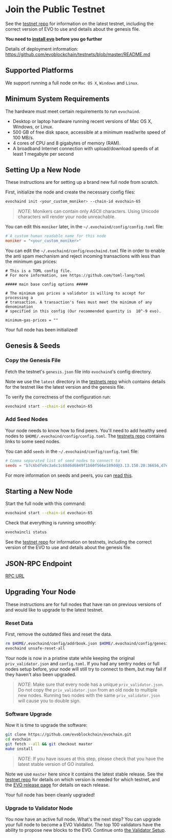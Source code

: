 # Join the Public Testnet 

See the [testnet repo](https://github.com/evoblockchain/testnets) for
information on the latest testnet, including the correct version
of EVO to use and details about the genesis file.

**You need to [install evo](./install-evo.md) before you go further**


Details of deployment information: https://github.com/evoblockchain/testnets/blob/master/README.md
## Supported Platforms

We support running a full node on `Mac OS X`, `Windows` and `Linux`.

## Minimum System Requirements

The hardware must meet certain requirements to run `evochaind`.

 * Desktop or laptop hardware running recent versions of Mac OS X, Windows, or Linux.
 * 500 GB of free disk space, accessible at a minimum read/write speed of 100 MB/s.
 * 4 cores of CPU and 8 gigabytes of memory (RAM).
 * A broadband Internet connection with upload/download speeds of at least 1 megabyte per second

## Setting Up a New Node

These instructions are for setting up a brand new full node from scratch.

First, initialize the node and create the necessary config files:

```bash
evochaind init <your_custom_moniker> --chain-id evochain-65
```

> _NOTE_:
Monikers can contain only ASCII characters. Using Unicode characters will render your node unreachable.


You can edit this `moniker` later, in the `~/.evochaind/config/config.toml` file:

```toml
# A custom human readable name for this node
moniker = "<your_custom_moniker>"
```

You can edit the `~/.evochaind/config/evochaind.toml` file in order to enable the anti spam mechanism and reject incoming transactions with less than the minimum gas prices:

```
# This is a TOML config file.
# For more information, see https://github.com/toml-lang/toml

##### main base config options #####

# The minimum gas prices a validator is willing to accept for processing a
# transaction. A transaction's fees must meet the minimum of any denomination
# specified in this config (Our recommended quantity is  10^-9 evo).

minimum-gas-prices = ""
```

Your full node has been initialized! 

## Genesis & Seeds

### Copy the Genesis File

Fetch the testnet's `genesis.json` file into `evochaind`'s config directory.

Note we use the `latest` directory in the [testnets repo](https://github.com/evoblockchain/testnets) which contains details for the testnet like the latest version and the genesis file. 

To verify the correctness of the configuration run:

```bash
evochaind start --chain-id evochain-65
```

### Add Seed Nodes

Your node needs to know how to find peers. You'll need to add healthy seed nodes to `$HOME/.evochaind/config/config.toml`. The [testnets repo](https://github.com/evoblockchain/testnets) contains links to some seed nodes.

You can add `seeds` in the `~/.evochaind/config/config.toml` file:

```toml
# Comma separated list of seed nodes to connect to
seeds = "b7c6bdfe0c3a6c1c68d6d6849f1b60f566e189dd@3.13.150.20:36656,d7eec05e6449945c8e0fd080d58977d671eae588@35.176.111.229:36656,223b5b41d1dba9057401def49b456630e1ab2599@18.162.106.25:36656"
```

For more information on seeds and peers, you can [read this](https://docs.tendermint.com/master/spec/p2p/peer.md).

## Starting a New Node

Start the full node with this command:

```bash
evochaind start --chain-id evochain-65
```

Check that everything is running smoothly:

```bash
evochaincli status
```

See the [testnet repo](https://github.com/evoblockchain/testnets) for information on testnets, including the correct version of the EVO to use and details about the genesis file.

## JSON-RPC Endpoint
[RPC URL](../developers/blockchainDetail/aminorpc.md#testnet-chain-id-evochain-65)

## Upgrading Your Node

These instructions are for full nodes that have ran on previous versions of and would like to upgrade to the latest testnet.

### Reset Data

First, remove the outdated files and reset the data.

```bash
rm $HOME/.evochaind/config/addrbook.json $HOME/.evochaind/config/genesis.json
evochaind unsafe-reset-all
```

Your node is now in a pristine state while keeping the original `priv_validator.json` and `config.toml`. If you had any sentry nodes or full nodes setup before,
your node will still try to connect to them, but may fail if they haven't also
been upgraded.

> _NOTE_:
Make sure that every node has a unique `priv_validator.json`. Do not copy the `priv_validator.json` from an old node to multiple new nodes. Running two nodes with the same `priv_validator.json` will cause you to double sign.


### Software Upgrade

Now it is time to upgrade the software:

```bash
git clone https://github.com/evoblockchain/evochain.git
cd evochain
git fetch --all && git checkout master
make install
```

> _NOTE_: If you have issues at this step, please check that you have the latest stable version of GO installed.

Note we use `master` here since it contains the latest stable release.
See the [testnet repo](https://github.com/evoblockchain/testnets) for details on which version is needed for which testnet, and the [EVO release page](https://github.com/evoblockchain/evochain/releases) for details on each release.

Your full node has been cleanly upgraded!

### Upgrade to Validator Node

You now have an active full node. What's the next step? You can upgrade your full node to become a EVO Validator. The top 100 validators have the ability to propose new blocks to the EVO. Continue onto [the Validator Setup](../validators/validators-guide-cli.md).

